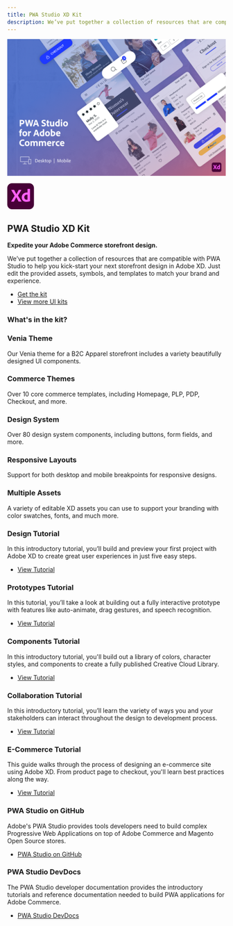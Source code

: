 ```yaml
---
title: PWA Studio XD Kit
description: We’ve put together a collection of resources that are compatible with PWA Studio to help you kick-start your next storefront design in Adobe XD.
---
```


<Hero slots="image, icon, heading, text1, text2, buttons" variant="halfwidth" />

![Adobe Commerce XD Kit](./images/Commerce-xdkit-home.png)

![XD icon](images/xd.svg)

## PWA Studio XD Kit

**Expedite your Adobe Commerce storefront design.**

We’ve put together a collection of resources that are compatible with PWA Studio to help you kick-start your next storefront design in Adobe XD.
Just edit the provided assets, symbols, and templates to match your brand and experience.

* [Get the kit](/pwa-studio-uikit-venia-v1.0.xd)
* [View more UI kits](https://www.adobe.com/products/xd/features/ui-kits.html)


<TitleBlock slots="heading" width="100%" theme="light" />

### What's in the kit?

<TextBlock slots="heading, text" width="33%" theme="light" isCentered />

### Venia Theme

Our Venia theme for a B2C Apparel storefront includes a variety beautifully designed UI components.

<TextBlock slots="heading, text" width="33%" theme="light" isCentered />

### Commerce Themes

Over 10 core commerce templates, including Homepage, PLP, PDP, Checkout, and more.

<TextBlock slots="heading, text" width="33%" theme="light" isCentered />

### Design System

Over 80 design system components, including buttons, form fields, and more.

<TextBlock slots="heading, text" width="50%" theme="light" isCentered />

### Responsive Layouts

Support for both desktop and mobile breakpoints for responsive designs.

<TextBlock slots="heading, text" theme="light" width="50%" isCentered />

### Multiple Assets

A variety of editable XD assets you can use to support your branding with color swatches, fonts, and much more.
<br/>

<TextBlock slots="heading, text, buttons" width="33%" theme="dark" isCentered/>

### Design Tutorial

In this introductory tutorial, you’ll build and preview your first project with Adobe XD to create great user experiences in just five easy steps.

* [View Tutorial](https://www.adobe.com/products/xd/learn/get-started-xd-design.html)

<TextBlock slots="heading, text, buttons" width="33%" theme="dark" isCentered />

### Prototypes Tutorial

In this tutorial, you’ll take a look at building out a fully interactive prototype with features like auto-animate, drag gestures, and speech recognition.

* [View Tutorial](https://www.adobe.com/products/xd/learn/get-started-xd-prototype.html)

<TextBlock slots="heading, text, buttons" width="33%" theme="dark" isCentered/>

### Components Tutorial

In this introductory tutorial, you'll build out a library of colors, character styles, and components to create a fully published Creative Cloud Library.

* [View Tutorial](https://www.adobe.com/products/xd/learn/get-started-xd-components-libraries.html)

<TextBlock slots="heading, text, buttons" width="50%" theme="dark" isCentered/>

### Collaboration Tutorial

In this introductory tutorial, you’ll learn the variety of ways you and your stakeholders can interact throughout the design to development process.

* [View Tutorial](https://www.adobe.com/products/xd/learn/get-started-xd-collaboration.html)

<TextBlock slots="heading, text, buttons" width="50%" theme="dark" isCentered/>

### E-Commerce Tutorial

This guide walks through the process of designing an e-commerce site using Adobe XD. From product page to checkout, you'll learn best practices along the way.

* [View Tutorial](https://www.adobe.com/products/xd/learn/design/layout/ecommerce-website-design.html)


<TextBlock slots="heading, text, buttons" width="50%" theme="light" isCentered/>

### PWA Studio on GitHub

Adobe's PWA Studio provides tools developers need to build complex Progressive Web Applications on top of Adobe Commerce and Magento Open Source stores.

* [PWA Studio on GitHub](https://github.com/magento/pwa-studio)


<TextBlock slots="heading, text, buttons" width="50%" theme="light" isCentered/>

### PWA Studio DevDocs

The PWA Studio developer documentation provides the introductory tutorials and reference documentation needed to build PWA applications for Adobe Commerce.

* [PWA Studio DevDocs](https://magento.github.io/pwa-studio/)
